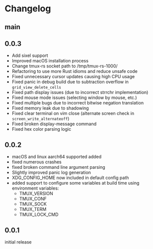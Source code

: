 # Changelog

## main

## 0.0.3

- Add sixel support
- Improved macOS installation process
- Change tmux-rs socket path to /tmp/tmux-rs-1000/
- Refactoring to use more Rust idioms and reduce unsafe code
- Fixed unnecessary cursor updates causing high CPU usage
- Fixed panic in debug build due to subtraction overflow in `grid_view_delete_cells`
- Fixed path display issues (due to incorrect strrchr implementation)
- Fixed mouse mode issues (selecting window by mouse, etc.)
- Fixed multiple bugs due to incorrect bitwise negation translation
- Fixed memory leak due to shadowing
- Fixed clear terminal on vim close (alternate screen check in `screen_write_alternateoff`)
- Fixed broken display-message command
- Fixed hex color parsing logic

## 0.0.2

- macOS and linux aarch64 supported added
- fixed numerous crashes
- fixed broken command line argument parsing
- Slightly improved panic log generation
- XDG\_CONFIG\_HOME now included in default config path
- added support to configure some variables at build time using environment variables:
  - TMUX\_VERSION
  - TMUX\_CONF
  - TMUX\_SOCK
  - TMUX\_TERM
  - TMUX\_LOCK\_CMD

## 0.0.1

initial release

